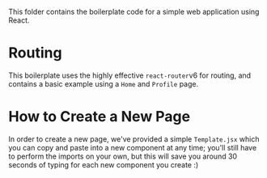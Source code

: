 This folder contains the boilerplate code for a simple web application using React. 

# Routing
This boilerplate uses the highly effective `react-router`v6 for routing, and contains a basic example using a `Home` and `Profile` page.

# How to Create a New Page
In order to create a new page, we've provided a simple `Template.jsx` which you can copy and paste into a new component at any time; you'll still have to perform the imports on your own, but this will save you around 30 seconds of typing for each new component you create :)
